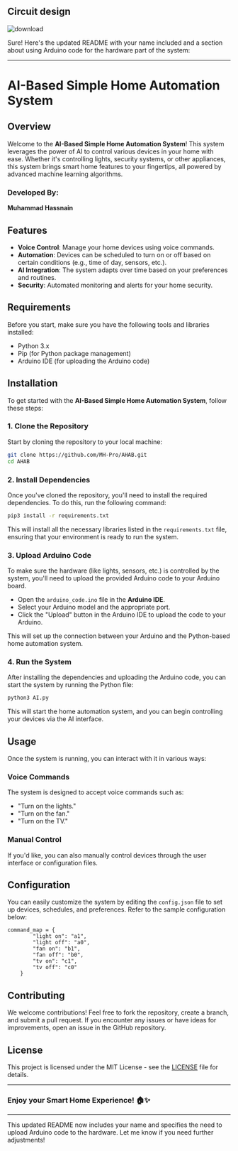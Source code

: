 ## Circuit design
![download](https://github.com/user-attachments/assets/429b4ed9-035e-45be-b563-0897ab82f13a)

Sure! Here's the updated README with your name included and a section about using Arduino code for the hardware part of the system:

---

# AI-Based Simple Home Automation System

## Overview
Welcome to the **AI-Based Simple Home Automation System**! This system leverages the power of AI to control various devices in your home with ease. Whether it's controlling lights, security systems, or other appliances, this system brings smart home features to your fingertips, all powered by advanced machine learning algorithms.

### Developed By: 
**Muhammad Hassnain**

## Features
- **Voice Control**: Manage your home devices using voice commands.
- **Automation**: Devices can be scheduled to turn on or off based on certain conditions (e.g., time of day, sensors, etc.).
- **AI Integration**: The system adapts over time based on your preferences and routines.
- **Security**: Automated monitoring and alerts for your home security.

## Requirements
Before you start, make sure you have the following tools and libraries installed:

- Python 3.x
- Pip (for Python package management)
- Arduino IDE (for uploading the Arduino code)

## Installation

To get started with the **AI-Based Simple Home Automation System**, follow these steps:

### 1. Clone the Repository
Start by cloning the repository to your local machine:
```bash
git clone https://github.com/MH-Pro/AHAB.git
cd AHAB
```

### 2. Install Dependencies
Once you've cloned the repository, you'll need to install the required dependencies. To do this, run the following command:

```bash
pip3 install -r requirements.txt
```

This will install all the necessary libraries listed in the `requirements.txt` file, ensuring that your environment is ready to run the system.

### 3. Upload Arduino Code
To make sure the hardware (like lights, sensors, etc.) is controlled by the system, you'll need to upload the provided Arduino code to your Arduino board.

- Open the `arduino_code.ino` file in the **Arduino IDE**.
- Select your Arduino model and the appropriate port.
- Click the "Upload" button in the Arduino IDE to upload the code to your Arduino.

This will set up the connection between your Arduino and the Python-based home automation system.

### 4. Run the System
After installing the dependencies and uploading the Arduino code, you can start the system by running the Python file:

```bash
python3 AI.py
```

This will start the home automation system, and you can begin controlling your devices via the AI interface.

## Usage

Once the system is running, you can interact with it in various ways:

### Voice Commands
The system is designed to accept voice commands such as:
- "Turn on the lights."
- "Turn on the fan."
- "Turn on the TV."

### Manual Control
If you'd like, you can also manually control devices through the user interface or configuration files.

## Configuration

You can easily customize the system by editing the `config.json` file to set up devices, schedules, and preferences. Refer to the sample configuration below:

```Dictionary
command_map = {
        "light on": "a1",
        "light off": "a0",
        "fan on": "b1",
        "fan off": "b0",
        "tv on": "c1",
        "tv off": "c0"
    }
```

## Contributing

We welcome contributions! Feel free to fork the repository, create a branch, and submit a pull request. If you encounter any issues or have ideas for improvements, open an issue in the GitHub repository.

## License

This project is licensed under the MIT License - see the [LICENSE](LICENSE) file for details.

---

### Enjoy your Smart Home Experience! 🏠✨

---

This updated README now includes your name and specifies the need to upload Arduino code to the hardware. Let me know if you need further adjustments!
